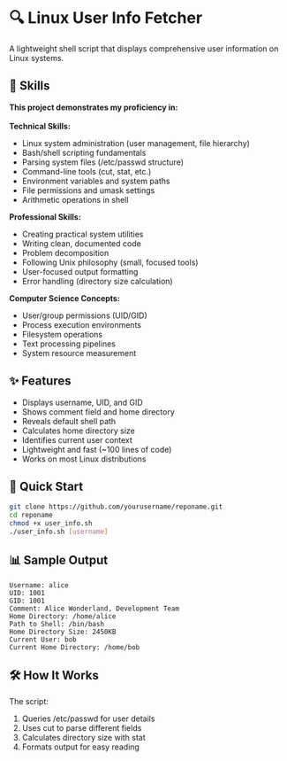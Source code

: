 # 🔍 Linux User Info Fetcher

A lightweight shell script that displays comprehensive user information on Linux systems.

## 💼 Skills
**This project demonstrates my proficiency in:** <br />
<br />
**Technical Skills:**
- Linux system administration (user management, file hierarchy)
- Bash/shell scripting fundamentals
- Parsing system files (/etc/passwd structure)
- Command-line tools (cut, stat, etc.)
- Environment variables and system paths
- File permissions and umask settings
- Arithmetic operations in shell

**Professional Skills:**
- Creating practical system utilities
- Writing clean, documented code
- Problem decomposition
- Following Unix philosophy (small, focused tools)
- User-focused output formatting
- Error handling (directory size calculation)

**Computer Science Concepts:**
- User/group permissions (UID/GID)
- Process execution environments
- Filesystem operations
- Text processing pipelines
- System resource measurement

## ✨ Features
- Displays username, UID, and GID
- Shows comment field and home directory
- Reveals default shell path
- Calculates home directory size
- Identifies current user context
- Lightweight and fast (~100 lines of code)
- Works on most Linux distributions

## 🚀 Quick Start
```bash
git clone https://github.com/yourusername/reponame.git
cd reponame
chmod +x user_info.sh
./user_info.sh [username]
```

## 📊 Sample Output
```
Username: alice
UID: 1001
GID: 1001
Comment: Alice Wonderland, Development Team
Home Directory: /home/alice
Path to Shell: /bin/bash
Home Directory Size: 2450KB
Current User: bob
Current Home Directory: /home/bob
```

## 🛠️ How It Works
The script:
1. Queries /etc/passwd for user details
2. Uses cut to parse different fields
3. Calculates directory size with stat
4. Formats output for easy reading
